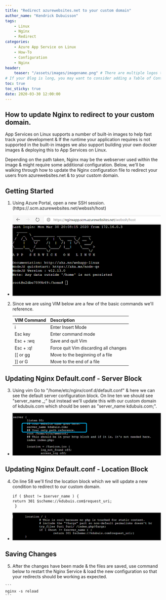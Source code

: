 ```yaml
---
title: "Redirect azurewebsites.net to your custom domain"
author_name: "Kendrick Dubuisson"
tags:
    - Linux
    - Nginx
    - Redirect
categories:
    - Azure App Service on Linux
    - How-To
    - Configuration
    - Nginx
header:
    teaser: "/assets/images/imagename.png" # There are multiple logos that can be used in "/assets/images" if you choose to add one.
# If your Blog is long, you may want to consider adding a Table of Contents by adding the following two settings.
toc: true
toc_sticky: true
date: 2020-03-30 12:00:00
---
```


## How to update Nginx to redirect to your custom domain.

App Services on Linux supports a number of built-in images to help fast track your development & If the runtime your application requires is not supported in the built-in images we also support building your own docker images & deploying this to App Services on Linux.

Depending on the path taken, Nginx may be the webserver used within the image & might require some additional configuration. Below, we'll be walking through how to update the Nginx configuration file to redirect your users from azurewebsites.net & to your custom domain.

## Getting Started 
   1. Using Azure Portal, open a new SSH session. (https://<your-site-name>.scm.azurewebsites.net/webssh/host)
   - ![Azure Portal - App Service SSH"](\media\2020\03\nginxdomain3.png)
   
   2. Since we are using VIM below are a few of the basic commands we'll reference.
 
        | VIM Command | Description |
        |----|----|
        |i|Enter Insert Mode|
        |Esc key |Enter command mode|
        |Esc + :wq|Save and quit Vim|
        |Esc + :q!|Force quit Vim discarding all changes|
        |[[ or gg|Move to the beginning of a file|
        |]] or G|Move to the end of a file|

 
## Updating Nginx Default.conf - Server Block 
 
   3. Using vim Go to "/home/etc/nginx/conf.d/default.conf" & here we can see the default server configuration block. 
   On line ten we should see "server_name _;" but instead we'll update this with our custom domain of kdubuis.com which should be seen as "server_name kdubuis.com;".

 
   - ![Nginx server block using new custom domain of "kdubuis.com"](\media\2020\03\nginxdomain1.png)


## Updating Nginx Default.conf - Location Block

   4. On line 58 we'll find the location block which we will update a new condition to redirect to our custom domain.
        ```
        if ( $host != $server_name ) {
        return 301 $scheme://kdubuis.com$request_uri;
         }
        ```
   - ![Nginx location block with redirect logic](\media\2020\03\nginxdomain2.png)

## Saving Changes
   5. After the changes have been made & the files are saved, use command below to restart the Nginx Service & load the new configuration so that your redirects should be working as expected. 

    ```
    nginx -s reload
    ```
